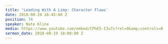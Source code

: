 ```yaml
---
title: 'Leading With A Limp: Character Flaws'
date: 2018-08-20 16:45:00 Z
position: 74
speaker: Nate Kline
media: https://www.youtube.com/embed/CPhE5-I3u7s?rel=0&amp;controls=0
sermon_date: 2018-08-19 10:00:00 Z
---
```


